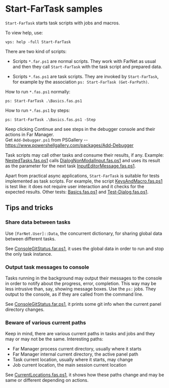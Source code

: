 # Start-FarTask samples

`Start-FarTask` starts task scripts with jobs and macros.

To view help, use:

    vps: help -full Start-FarTask

There are two kind of scripts:

- Scripts `*.far.ps1` are normal scripts. They work with FarNet as usual and
  then they call `Start-FarTask` with the task script and prepared data.

- Scripts `*.fas.ps1` are task scripts. They are invoked by `Start-FarTask`,
  for example by the association `ps: Start-FarTask (Get-FarPath)`.

How to run `*.fas.ps1` normally:

    ps: Start-FarTask .\Basics.fas.ps1

How to run `*.fas.ps1` by steps:

    ps: Start-FarTask .\Basics.fas.ps1 -Step

Keep clicking Continue and see steps in the debugger console and their actions in Far Manager.\
Get `Add-Debugger.ps1` from PSGallery -- <https://www.powershellgallery.com/packages/Add-Debugger>

[Basics.fas.ps1]: Basics.fas.ps1
[NestedTasks.fas.ps1]: NestedTasks.fas.ps1
[DialogNonModalInput.fas.ps1]: DialogNonModalInput.fas.ps1
[InputEditorMessage.fas.ps1]: InputEditorMessage.fas.ps1

Task scripts may call other tasks and consume their results, if any. Example:
[NestedTasks.fas.ps1] calls [DialogNonModalInput.fas.ps1] and uses its result
as the parameter for the next task [InputEditorMessage.fas.ps1].

[KeysAndMacro.fas.ps1]: KeysAndMacro.fas.ps1
[Test-Dialog.fas.ps1]: Test-Dialog.fas.ps1

Apart from practical async applications, `Start-FarTask` is suitable for tests
implemented as task scripts. For example, the script [KeysAndMacro.fas.ps1] is
test like: it does not require user interaction and it checks for the expected
results. Other tests: [Basics.fas.ps1] and [Test-Dialog.fas.ps1].

## Tips and tricks

### Share data between tasks

Use `[FarNet.User]::Data`, the concurrent dictionary, for sharing global data
between different tasks.

See [ConsoleGitStatus.far.ps1](ConsoleGitStatus.far.ps1), it uses the global
data in order to run and stop the only task instance.

### Output task messages to console

Tasks running in the background may output their messages to the console in
order to notify about the progress, error, completion. This way may be less
intrusive than, say, showing message boxes. Use the `ps:` jobs. They output
to the console, as if they are called from the command line.

See [ConsoleGitStatus.far.ps1](ConsoleGitStatus.far.ps1), it prints some git
info when the current panel directory changes.

### Beware of various current paths

Keep in mind, there are various current paths in tasks and jobs and they may or
may not be the same. Interesting paths:

- Far Manager process current directory, usually where it starts
- Far Manager internal current directory, the active panel path
- Task current location, usually where it starts, may change
- Job current location, the main session current location

See [CurrentLocations.fas.ps1](Case/CurrentLocations.fas.ps1), it shows how
these paths change and may be same or different depending on actions.
